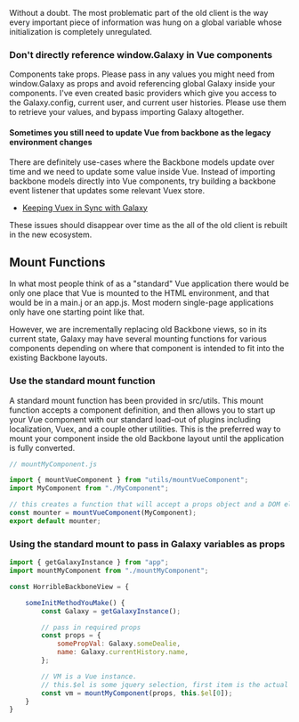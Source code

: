 Without a doubt. The most problematic part of the old client is the way every important piece of
information was hung on a global variable whose initialization is completely unregulated.

### Don't directly reference window.Galaxy in Vue components

Components take props. Please pass in any values you might need from window.Galaxy as props and
avoid referencing global Galaxy inside your components. I've even created basic providers which give
you access to the Galaxy.config, current user, and current user histories. Please use them to
retrieve your values, and bypass importing Galaxy altogether.

#### Sometimes you still need to update Vue from backbone as the legacy environment changes
There are definitely use-cases where the Backbone models update over time and we need to update some
value inside Vue. Instead of importing backbone models directly into Vue components, try building a
backbone event listener that updates some relevant Vuex store.

* [Keeping Vuex in Sync with
  Galaxy](https://github.com/galaxyproject/galaxy/blob/dev/client/src/store/syncVuexToGalaxy.js)

These issues should disappear over time as the all of the old client is rebuilt in the new
ecosystem.


## Mount Functions

In what most people think of as a "standard" Vue application there would be only one place that Vue
is mounted to the HTML environment, and that would be in a main.j or an app.js. Most modern
single-page applications only have one starting point like that.

However, we are incrementally replacing old Backbone views, so in its current state, Galaxy may have
several mounting functions for various components depending on where that component is intended to
fit into the existing Backbone layouts.


### Use the standard mount function

A standard mount function has been provided in src/utils. This mount function accepts a component
definition, and then allows you to start up your Vue component with our standard load-out of plugins
including localization, Vuex, and a couple other utilities. This is the preferred way to mount your
component inside the old Backbone layout until the application is fully converted.

```js static
// mountMyComponent.js

import { mountVueComponent } from "utils/mountVueComponent";
import MyComponent from "./MyComponent";

// this creates a function that will accept a props object and a DOM element on which to mount
const mounter = mountVueComponent(MyComponent);
export default mounter;
```

### Using the standard mount to pass in Galaxy variables as props

```js static
import { getGalaxyInstance } from "app";
import mountMyComponent from "./mountMyComponent";

const HorribleBackboneView = {

    someInitMethodYouMake() {
        const Galaxy = getGalaxyInstance();

        // pass in required props
        const props = { 
            somePropVal: Galaxy.someDealie, 
            name: Galaxy.currentHistory.name,
        };

        // VM is a Vue instance.
        // this.$el is some jquery selection, first item is the actual DOM object
        const vm = mountMyComponent(props, this.$el[0]);
    }
}
```
